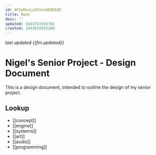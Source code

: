 ```yaml
---
id: AFIeMvxLzHIXxVAEB6hQ5
title: Root
desc: ''
updated: 1643743194784
created: 1643659392280
---
```

*last updated {{fm.updated}}*
# Nigel's Senior Project - Design Document

This is a design document, intended to outline the design of my senior project.

## Lookup

- [[concept]]
- [[engine]]
- [[systems]]
- [[art]]
- [[audio]]
- [[programming]]
